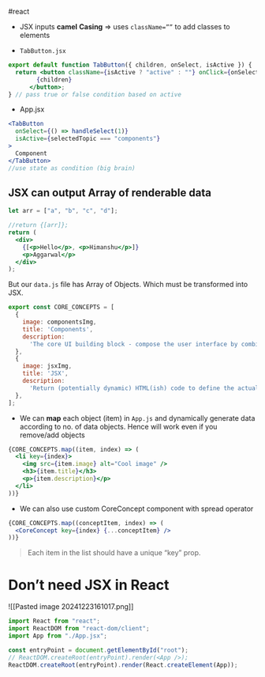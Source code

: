 #react 

- JSX inputs **camel** **Casing** => uses `className=””` to add classes to elements

- `TabButton.jsx`
```jsx
export default function TabButton({ children, onSelect, isActive }) {
  return <button className={isActive ? "active" : ""} onClick={onSelect}>
		{children}
	  </button>;
} // pass true or false condition based on active
```

- App.jsx
```jsx
<TabButton
  onSelect={() => handleSelect(1)}
  isActive={selectedTopic === "components"}
>
  Component
</TabButton>
//use state as condition (big brain)
```

## JSX can output Array of renderable data

```jsx
let arr = ["a", "b", "c", "d"];

//return {[arr]};
return (
  <div>
    {[<p>Hello</p>, <p>Himanshu</p>]}
    <p>Aggarwal</p>
  </div>
);
```

But our `data.js` file has Array of Objects. Which must be transformed into JSX.

```jsx
export const CORE_CONCEPTS = [
  {
    image: componentsImg,
    title: 'Components',
    description:
      'The core UI building block - compose the user interface by combining multiple components.',
  },
  {
    image: jsxImg,
    title: 'JSX',
    description:
      'Return (potentially dynamic) HTML(ish) code to define the actual markup that will be rendered.',
  },
];
```

- We can **map** each object (item) in `App.js` and dynamically generate data according to no. of data objects. Hence will work even if you remove/add objects

```jsx
{CORE_CONCEPTS.map((item, index) => (
  <li key={index}>
    <img src={item.image} alt="Cool image" />
    <h3>{item.title}</h3>
    <p>{item.description}</p>
  </li>
))}
```

- We can also use custom CoreConcept component with spread operator

```jsx
{CORE_CONCEPTS.map((conceptItem, index) => (
  <CoreConcept key={index} {...conceptItem} />
))}
```

> Each item in the list should have a unique “key” prop.

# Don’t need JSX in React

![[Pasted image 20241223161017.png]]

```jsx
import React from "react";
import ReactDOM from "react-dom/client";
import App from "./App.jsx";

const entryPoint = document.getElementById("root");
// ReactDOM.createRoot(entryPoint).render(<App />);
ReactDOM.createRoot(entryPoint).render(React.createElement(App));
```
